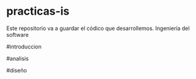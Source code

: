 practicas-is
============

Este repositorio va a guardar el códico que desarrollemos. Ingeniería del software

#introduccion

#analisis

#diseño
